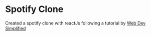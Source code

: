 # Spotify Clone

Created a spotify clone with reactJs following a tutorial by [Web Dev Simplified](https://www.youtube.com/watch?v=Xcet6msf3eE)
